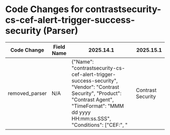 # Code Changes for contrastsecurity-cs-cef-alert-trigger-success-security (Parser)

| Code Change | Field Name | 2025.14.1 | 2025.15.1 |
|-------------|------------|-----------|------------|
| removed_parser | N/A | {"Name": "contrastsecurity-cs-cef-alert-trigger-success-security", "Vendor": "Contrast Security", "Product": "Contrast Agent", "TimeFormat": "MMM dd yyyy HH:mm:ss.SSS", "Conditions": ["CEF:", "|Contrast Security|", "|SECURITY|"], "Fields": ["({time}\w+ \d+ \d\d\d\d \d\d:\d\d:\d\d\.\d+)\s+({host}\S+)\s+CEF:([^\|]*\|){4}(|({alert_type}[^\|]+))\|(|({additional_info}[^\|]+))\|(|({alert_severity}[^\|]+))\|", "\Wpri=(|({alert_name}.+?))(\s+\w+=|\s*$)", "\Wsrc=(0:0:0:0:0:0:0:1|({src_ip}((([0-9a-fA-F.]{0,4}):{1,2}){1,7}([0-9a-fA-F]){0,4})|(((25[0-5]|(2[0-4]|1\d|[0-9]|)\d)\.?\b){4}))(:({src_port}\d+))?)", "\Wspt=(0|({src_port}\d+))", "\Wrequest=(|({malware_url}.+?))(\s+\w+=|\s*$)", "\Wapp=(|({process_name}.+?))(\s+\w+=|\s*$)", "\Waction=(|({action}.+?))(\s+\w+=|\s*$)"], "ParserVersion": "v1.0.0"} | N/A |